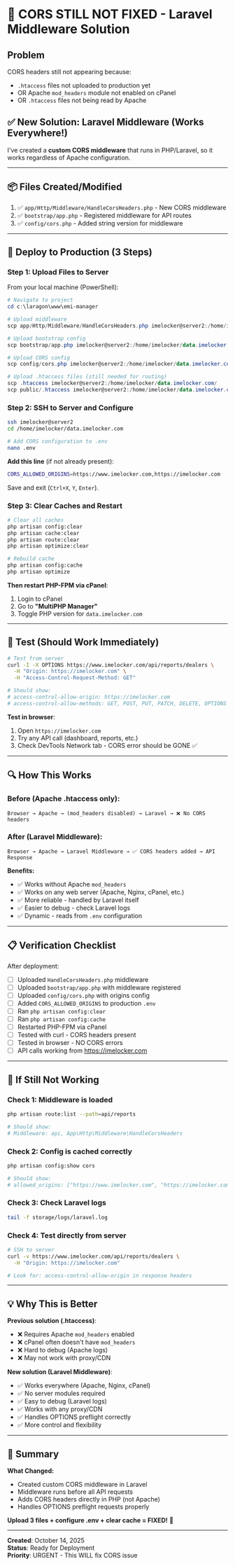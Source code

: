 # 🚨 CORS STILL NOT FIXED - Laravel Middleware Solution

## Problem
CORS headers still not appearing because:
- `.htaccess` files not uploaded to production yet
- OR Apache `mod_headers` module not enabled on cPanel
- OR `.htaccess` files not being read by Apache

## ✅ New Solution: Laravel Middleware (Works Everywhere!)

I've created a **custom CORS middleware** that runs in PHP/Laravel, so it works regardless of Apache configuration.

---

## 📦 Files Created/Modified

1. ✅ `app/Http/Middleware/HandleCorsHeaders.php` - New CORS middleware
2. ✅ `bootstrap/app.php` - Registered middleware for API routes
3. ✅ `config/cors.php` - Added string version for middleware

---

## 🚀 Deploy to Production (3 Steps)

### Step 1: Upload Files to Server

From your local machine (PowerShell):

```powershell
# Navigate to project
cd c:\laragon\www\emi-manager

# Upload middleware
scp app/Http/Middleware/HandleCorsHeaders.php imelocker@server2:/home/imelocker/data.imelocker.com/app/Http/Middleware/

# Upload bootstrap config
scp bootstrap/app.php imelocker@server2:/home/imelocker/data.imelocker.com/bootstrap/

# Upload CORS config
scp config/cors.php imelocker@server2:/home/imelocker/data.imelocker.com/config/

# Upload .htaccess files (still needed for routing)
scp .htaccess imelocker@server2:/home/imelocker/data.imelocker.com/
scp public/.htaccess imelocker@server2:/home/imelocker/data.imelocker.com/public/
```

### Step 2: SSH to Server and Configure

```bash
ssh imelocker@server2
cd /home/imelocker/data.imelocker.com

# Add CORS configuration to .env
nano .env
```

**Add this line** (if not already present):
```bash
CORS_ALLOWED_ORIGINS=https://www.imelocker.com,https://imelocker.com
```

Save and exit (`Ctrl+X`, `Y`, `Enter`).

### Step 3: Clear Caches and Restart

```bash
# Clear all caches
php artisan config:clear
php artisan cache:clear
php artisan route:clear
php artisan optimize:clear

# Rebuild cache
php artisan config:cache
php artisan optimize
```

**Then restart PHP-FPM via cPanel**:
1. Login to cPanel
2. Go to **"MultiPHP Manager"**
3. Toggle PHP version for `data.imelocker.com`

---

## 🧪 Test (Should Work Immediately)

```bash
# Test from server
curl -I -X OPTIONS https://www.imelocker.com/api/reports/dealers \
  -H "Origin: https://imelocker.com" \
  -H "Access-Control-Request-Method: GET"

# Should show:
# access-control-allow-origin: https://imelocker.com
# access-control-allow-methods: GET, POST, PUT, PATCH, DELETE, OPTIONS
```

**Test in browser**:
1. Open `https://imelocker.com`
2. Try any API call (dashboard, reports, etc.)
3. Check DevTools Network tab - CORS error should be GONE ✅

---

## 🔍 How This Works

### Before (Apache .htaccess only):
```
Browser → Apache → (mod_headers disabled) → Laravel → ❌ No CORS headers
```

### After (Laravel Middleware):
```
Browser → Apache → Laravel Middleware → ✅ CORS headers added → API Response
```

**Benefits:**
- ✅ Works without Apache `mod_headers`
- ✅ Works on any web server (Apache, Nginx, cPanel, etc.)
- ✅ More reliable - handled by Laravel itself
- ✅ Easier to debug - check Laravel logs
- ✅ Dynamic - reads from `.env` configuration

---

## 📋 Verification Checklist

After deployment:

- [ ] Uploaded `HandleCorsHeaders.php` middleware
- [ ] Uploaded `bootstrap/app.php` with middleware registered
- [ ] Uploaded `config/cors.php` with origins config
- [ ] Added `CORS_ALLOWED_ORIGINS` to production `.env`
- [ ] Ran `php artisan config:clear`
- [ ] Ran `php artisan config:cache`
- [ ] Restarted PHP-FPM via cPanel
- [ ] Tested with curl - CORS headers present
- [ ] Tested in browser - NO CORS errors
- [ ] API calls working from https://imelocker.com

---

## 🐛 If Still Not Working

### Check 1: Middleware is loaded
```bash
php artisan route:list --path=api/reports

# Should show:
# Middleware: api, App\Http\Middleware\HandleCorsHeaders
```

### Check 2: Config is cached correctly
```bash
php artisan config:show cors

# Should show:
# allowed_origins: ["https://www.imelocker.com", "https://imelocker.com"]
```

### Check 3: Check Laravel logs
```bash
tail -f storage/logs/laravel.log
```

### Check 4: Test directly from server
```bash
# SSH to server
curl -v https://www.imelocker.com/api/reports/dealers \
  -H "Origin: https://imelocker.com"

# Look for: access-control-allow-origin in response headers
```

---

## 💡 Why This is Better

**Previous solution (.htaccess)**:
- ❌ Requires Apache `mod_headers` enabled
- ❌ cPanel often doesn't have `mod_headers`
- ❌ Hard to debug (Apache logs)
- ❌ May not work with proxy/CDN

**New solution (Laravel Middleware)**:
- ✅ Works everywhere (Apache, Nginx, cPanel)
- ✅ No server modules required
- ✅ Easy to debug (Laravel logs)
- ✅ Works with any proxy/CDN
- ✅ Handles OPTIONS preflight correctly
- ✅ More control and flexibility

---

## 🎯 Summary

**What Changed:**
- Created custom CORS middleware in Laravel
- Middleware runs before all API requests
- Adds CORS headers directly in PHP (not Apache)
- Handles OPTIONS preflight requests properly

**Upload 3 files + configure .env + clear cache = FIXED!** 🎉

---

**Created**: October 14, 2025  
**Status**: Ready for Deployment  
**Priority**: URGENT - This WILL fix CORS issue
